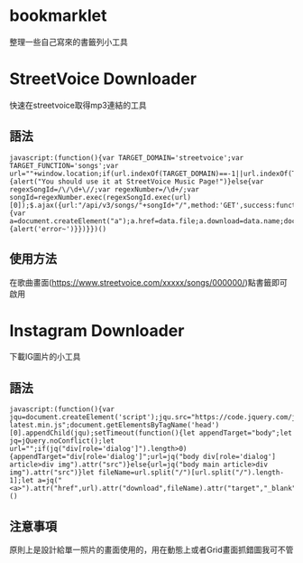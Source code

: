 # bookmarklet
整理一些自己寫來的書籤列小工具


# StreetVoice Downloader
快速在streetvoice取得mp3連結的工具

## 語法

 	javascript:(function(){var TARGET_DOMAIN='streetvoice';var TARGET_FUNCTION='songs';var url=""+window.location;if(url.indexOf(TARGET_DOMAIN)==-1||url.indexOf(TARGET_FUNCTION)==-1){alert("You should use it at StreetVoice Music Page!")}else{var regexSongId=/\/\d+\//;var regexNumber=/\d+/;var songId=regexNumber.exec(regexSongId.exec(url)[0]);$.ajax({url:"/api/v3/songs/"+songId+"/",method:'GET',success:function(data){var a=document.createElement("a");a.href=data.file;a.download=data.name;document.body.appendChild(a);a.click()},error:function(){alert('error~')}})}})()

## 使用方法  
 在歌曲畫面(https://www.streetvoice.com/xxxxx/songs/000000/)點書籤即可啟用

# Instagram Downloader
 下載IG圖片的小工具 

## 語法

	javascript:(function(){var jqu=document.createElement('script');jqu.src="https://code.jquery.com/jquery-latest.min.js";document.getElementsByTagName('head')[0].appendChild(jqu);setTimeout(function(){let appendTarget="body";let jq=jQuery.noConflict();let url="";if(jq("div[role='dialog']").length>0){appendTarget="div[role='dialog']";url=jq("body div[role='dialog'] article>div img").attr("src")}else{url=jq("body main article>div img").attr("src")}let fileName=url.split("/")[url.split("/").length-1];let a=jq("<a>").attr("href",url).attr("download",fileName).attr("target","_blank").appendTo(appendTarget);a[0].click();a.remove()},500)})()

## 注意事項
原則上是設計給單一照片的畫面使用的，用在動態上或者Grid畫面抓錯圖我可不管
